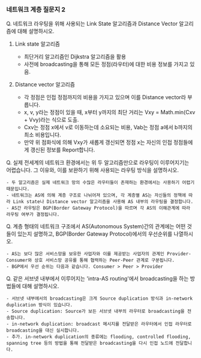 ### 네트워크 계층 질문지 2

Q. 네트워크 라우팅을 위해 사용되는 Link State 알고리즘과 Distance Vector 알고리즘에 대해 설명하시오.

1. Link state 알고리즘

   - 최단거리 알고리즘인 Dijkstra 알고리즘을 활용
   - 사전에 broadcasting을 통해 모든 정점(라우터)에 대한 비용 정보를 가지고 있음.

2. Distance vector 알고리즘
   - 각 정점은 인접 정점까지의 비용을 가지고 있으며 이를 Distance vector라 부릅니다.
   - x, v, y라는 정점이 있을 때, x부터 y까지의 최단 거리는 Vxy = Math.min(Cxv + Vvy)라는 식으로 도출.
   - Cxv는 정점 x에서 v로 이동하는데 소요되는 비용, Vab는 정점 a에서 b까지의 최소 비용입니다.
   - 만약 위 점화식에 의해 Vxy가 새롭게 갱신되면 정점 x는 자신의 인접 정점들에게 갱신된 정보를 Report합니다.

Q. 실제 전세계의 네트워크 환경에서는 위 두 알고리즘만으로 라우팅이 이루어지기는 어렵습니다. 그 이유와, 이를 보완하기 위해 사용되는 라우팅 방식을 설명하시오.

    - 두 알고리즘은 실제 네트워크 망의 수많은 라우터들이 존재하는 환경에서는 사용하기 어렵기 때문입니다.
    - 네트워크는 AS에 의해 계층 구조로 나뉘어져 있으며, 각 계층별 AS는 자신들의 정책에 따라 Link state나 Distance vector 알고리즘을 사용해 AS 내부의 라우팅을 결정합니다.
    - AS간 라우팅은 BGP(Border Gateway Protocol)을 따르며 각 AS의 이해관계에 따라 라우팅 여부가 결정됩니다.

Q. 계층 형태의 네트워크 구조에서 AS(Autonomous System)간의 관계에는 어떤 것들이 있는지 설명하고, BGP(Border Gateway Protocol)에서의 우선순위를 나열하시오.

    - AS는 보다 많은 서비스망을 보유한 사업자와 이를 제공받는 사업자의 관계인 Provider-Consumer와 상호 서비스망 공유를 통해 협력하는 Peer-Peer 관계로 구분됩니다.
    - BGP에서 우선 순위는 다음과 같습니다. Consumer > Peer > Provider

Q. 같은 서브넷 내부에서 이루어지는 'intra-AS routing'에서 broadcasting을 하는 방법들에 대해 설명하시오.

    - 서브넷 내부에서의 broadcasting은 크게 Source duplication 방식과 in-network duplication 방식이 있습니다.
    - Source duplication: Source가 보든 서브넷 내부의 라우터로 broadcasting을 전송합니다.
    - in-network duplication: broadcast 메시지를 전달받은 라우터에서 인접 라우터로 broadcasting을 대신 실시합니다.
    - 추가. in-network duplication의 종류에는 flooding, controlled flooding, spanning tree 등의 방법을 통해 전달받은 broadcasting을 다시 인접 노드에 전달합니다.
